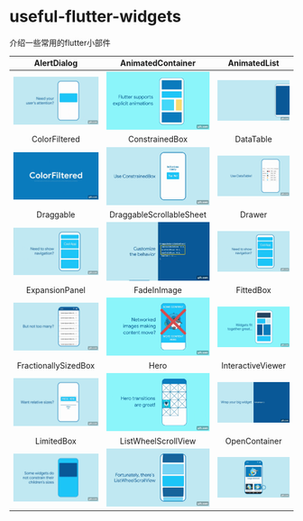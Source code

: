 # useful-flutter-widgets
介绍一些常用的flutter小部件




|AlertDialog	|AnimatedContainer		|AnimatedList		|
|:------------:|:------------:|:-------------:|
|	![](https://github.com/Jackycai23237/useful-flutter-widgets/blob/main/gif/AlertDialog.gif) |	![](https://github.com/Jackycai23237/useful-flutter-widgets/blob/main/gif/AnimatedContainer.gif) | ![](https://github.com/Jackycai23237/useful-flutter-widgets/blob/main/gif/AnimatedList.gif) 
|ColorFiltered	|ConstrainedBox		|DataTable		
|	![](https://github.com/Jackycai23237/useful-flutter-widgets/blob/main/gif/ColorFiltered.gif) |	![](https://github.com/Jackycai23237/useful-flutter-widgets/blob/main/gif/ConstrainedBox.gif) | ![](https://github.com/Jackycai23237/useful-flutter-widgets/blob/main/gif/DataTable.gif) 
|Draggable	|DraggableScrollableSheet		|Drawer
|	![](https://github.com/Jackycai23237/useful-flutter-widgets/blob/main/gif/Drawer.gif) |	![](https://github.com/Jackycai23237/useful-flutter-widgets/blob/main/gif/DraggableScrollableSheet.gif) | ![](https://github.com/Jackycai23237/useful-flutter-widgets/blob/main/gif/Drawer.gif) 
|ExpansionPanel	|FadeInImage		|FittedBox
|	![](https://github.com/Jackycai23237/useful-flutter-widgets/blob/main/gif/ExpansionPanel.gif) |	![](https://github.com/Jackycai23237/useful-flutter-widgets/blob/main/gif/FadeInImage.gif) | ![](https://github.com/Jackycai23237/useful-flutter-widgets/blob/main/gif/FittedBox.gif) 
|FractionallySizedBox	|Hero		|InteractiveViewer
|	![](https://github.com/Jackycai23237/useful-flutter-widgets/blob/main/gif/FractionallySizedBox.gif) |	![](https://github.com/Jackycai23237/useful-flutter-widgets/blob/main/gif/Hero.gif) | ![](https://github.com/Jackycai23237/useful-flutter-widgets/blob/main/gif/InteractiveViewer.gif) 
|LimitedBox	|ListWheelScrollView		|OpenContainer
|	![](https://github.com/Jackycai23237/useful-flutter-widgets/blob/main/gif/LimitedBox.gif) |	![](https://github.com/Jackycai23237/useful-flutter-widgets/blob/main/gif/ListWheelScrollView.gif) | ![](https://github.com/Jackycai23237/useful-flutter-widgets/blob/main/gif/OpenContainer.gif) 




